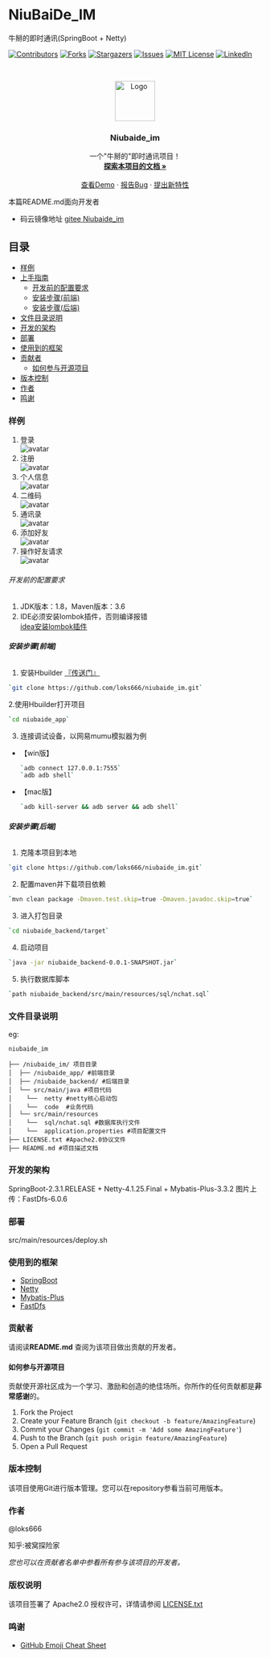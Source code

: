 # NiuBaiDe_IM

牛掰的即时通讯(SpringBoot + Netty)

<!-- PROJECT SHIELDS -->

[![Contributors][contributors-shield]][contributors-url]
[![Forks][forks-shield]][forks-url]
[![Stargazers][stars-shield]][stars-url]
[![Issues][issues-shield]][issues-url]
[![MIT License][license-shield]][license-url]
[![LinkedIn][linkedin-shield]][linkedin-url]

<!-- PROJECT LOGO -->
<br />

<p align="center">
  <a href="https://github.com/loks666/niubaide_im/">
    <img src="images/niubaide.png" alt="Logo" width="80" height="80">
  </a>

<h3 align="center">Niubaide_im</h3>
  <p align="center">
    一个"牛掰的"即时通讯项目！
    <br />
    <a href="https://github.com/loks666/niubaide_im"><strong>探索本项目的文档 »</strong></a>
    <br />
    <br />
    <a href="https://github.com/loks666/niubaide_im">查看Demo</a>
    ·
    <a href="https://github.com/loks666/niubaide_im/issues">报告Bug</a>
    ·
    <a href="https://github.com/loks666/niubaide_im/issues">提出新特性</a>
  </p>

</p>


本篇README.md面向开发者
- 码云镜像地址 [gitee Niubaide_im](https://github.com/loks666/niubaide_im)
## 目录

- [样例](#样例)
- [上手指南](#上手指南)
    - [开发前的配置要求](#开发前的配置要求)
    - [安装步骤(前端)](#安装步骤[前端])
    - [安装步骤(后端)](#安装步骤[后端])
- [文件目录说明](#文件目录说明)
- [开发的架构](#开发的架构)
- [部署](#部署)
- [使用到的框架](#使用到的框架)
- [贡献者](#贡献者)
    - [如何参与开源项目](#如何参与开源项目)
- [版本控制](#版本控制)
- [作者](#作者)
- [鸣谢](#鸣谢)

### 样例
1. 登录  
   ![avatar](images/login.jpg)
2. 注册  
   ![avatar](images/regist.jpg)
3. 个人信息  
   ![avatar](images/self.jpg)
4. 二维码  
   ![avatar](images/qrCode.jpg)
5. 通讯录  
   ![avatar](images/list.jpg)
6. 添加好友  
   ![avatar](images/add.jpg)
7. 操作好友请求  
   ![avatar](images/send.jpg)
   
###### 开发前的配置要求

1. JDK版本：1.8，Maven版本：3.6
2. IDE必须安装lombok插件，否则编译报错  
   [idea安装lombok插件](https://blog.csdn.net/wochunyang/article/details/81736354)

###### **安装步骤[前端]**

1. 安装Hbuilder  [『传送门』](https://www.dcloud.io/)

```sh
`git clone https://github.com/loks666/niubaide_im.git`
```

2.使用Hbuilder打开项目

 ```sh
`cd niubaide_app`
```

3. 连接调试设备，以网易mumu模拟器为例

- 【win版】
  ```sh
  `adb connect 127.0.0.1:7555`
  `adb adb shell`
  ```
- 【mac版】
  ```sh
  `adb kill-server && adb server && adb shell`
  ```

###### **安装步骤[后端]**

1. 克隆本项目到本地

```sh
`git clone https://github.com/loks666/niubaide_im.git`
```

2. 配置maven并下载项目依赖

```sh
`mvn clean package -Dmaven.test.skip=true -Dmaven.javadoc.skip=true`
```

3. 进入打包目录

```sh
`cd niubaide_backend/target`
```

4. 启动项目

```sh
`java -jar niubaide_backend-0.0.1-SNAPSHOT.jar`
```

5. 执行数据库脚本

```sh
`path niubaide_backend/src/main/resources/sql/nchat.sql`
```

### 文件目录说明

eg:

```
niubaide_im 

├── /niubaide_im/ 项目目录
│  ├── /niubaide_app/ #前端目录
│  ├── /niubaide_backend/ #后端目录
│  └── src/main/java #项目代码
│    └──  netty #netty核心启动包
│    └──  code  #业务代码
│  └── src/main/resources
│    └──  sql/nchat.sql #数据库执行文件
│    └──  application.properties #项目配置文件
├── LICENSE.txt #Apache2.0协议文件
├── README.md #项目描述文档

```

### 开发的架构

SpringBoot-2.3.1.RELEASE + Netty-4.1.25.Final + Mybatis-Plus-3.3.2
图片上传：FastDfs-6.0.6

### 部署

src/main/resources/deploy.sh

### 使用到的框架

- [SpringBoot](https://spring.io/projects/spring-boot)
- [Netty](https://netty.io/)
- [Mybatis-Plus](https://baomidou.com/)
- [FastDfs](https://github.com/happyfish100/fastdfs)

### 贡献者

请阅读**README.md** 查阅为该项目做出贡献的开发者。

#### 如何参与开源项目

贡献使开源社区成为一个学习、激励和创造的绝佳场所。你所作的任何贡献都是**非常感谢**的。

1. Fork the Project
2. Create your Feature Branch (`git checkout -b feature/AmazingFeature`)
3. Commit your Changes (`git commit -m 'Add some AmazingFeature'`)
4. Push to the Branch (`git push origin feature/AmazingFeature`)
5. Open a Pull Request

### 版本控制

该项目使用Git进行版本管理。您可以在repository参看当前可用版本。

### 作者

@loks666

知乎:被窝探险家 &ensp; 

*您也可以在贡献者名单中参看所有参与该项目的开发者。*

### 版权说明

该项目签署了 Apache2.0 授权许可，详情请参阅 [LICENSE.txt](https://github.com/loks666/niubaide_im/blob/master/LICENSE)

### 鸣谢

- [GitHub Emoji Cheat Sheet](https://www.webpagefx.com/tools/emoji-cheat-sheet)

<!-- links -->

[your-project-path]:loks666/niubaide_im

[contributors-shield]: https://img.shields.io/github/contributors/loks666/niubaide_im.svg?style=flat-square

[contributors-url]: https://github.com/loks666/niubaide_im/graphs/contributors

[forks-shield]: https://img.shields.io/github/forks/loks666/niubaide_im.svg?style=flat-square

[forks-url]: https://github.com/loks666/niubaide_im/network/members

[stars-shield]: https://img.shields.io/github/stars/loks666/niubaide_im.svg?style=flat-square

[stars-url]: https://github.com/loks666/niubaide_im/stargazers

[issues-shield]: https://img.shields.io/github/issues/loks666/niubaide_im.svg?style=flat-square

[issues-url]: https://img.shields.io/github/issues/loks666/niubaide_im.svg

[license-shield]: https://img.shields.io/github/license/loks666/niubaide_im.svg?style=flat-square

[license-url]: https://github.com/loks666/niubaide_im/blob/master/LICENSE.txt

[linkedin-shield]: https://img.shields.io/badge/-LinkedIn-black.svg?style=flat-square&logo=linkedin&colorB=555

[linkedin-url]: https://linkedin.com/in/shaojintian





